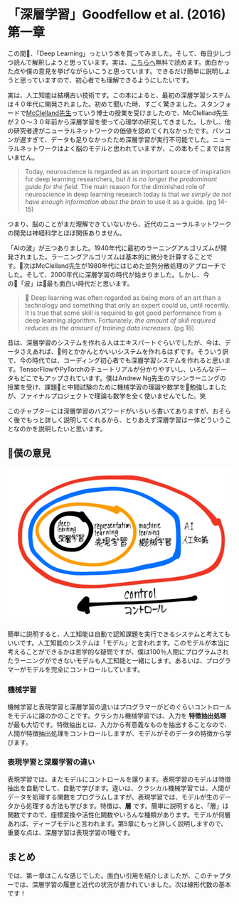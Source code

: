 # 「深層学習」Goodfellow et al. (2016) 第一章

この間、「Deep Learning」っという本を買ってみました。そして、毎日少しづつ読んで解釈しようと思っています。実は、[こちらへ](http://www.deeplearningbook.org/)無料で読めます。面白かった点や僕の意見を挙げながらいこうと思っています。できるだけ簡単に説明しようと思っていますので、初心者でも理解できるようにしたいです。

実は、人工知能は結構古い技術です。この本によると、最初の深層学習システムは４０年代に開発されました。初めて聞いた時、すごく驚きました。スタンフォードで[McClelland先生](https://en.wikipedia.org/wiki/James_McClelland_(psychologist))っていう博士の授業を受けましたので、McClelland先生が２０〜３０年前から深層学習を使って心理学の研究してきました。しかし、他の研究者達がニューラルネットワークの価値を認めてくれなかったです。パソコンが遅すぎて、データも足りなかったため深層学習が実行不可能でした。ニューラルネットワークはよく脳のモデルと思われていますが、この本もそこまでは言いません。

> Today, neuroscience is regarded as an important source of inspiration for deep learning researchers, but *it is no longer the predominant guide for the field*. The main reason for the diminished role of neuroscience in deep learning research today is that *we simply do not have enough information about the brain* to use it as a guide. (pg 14-15)

つまり、脳のことがまだ理解できていないから、近代のニューラルネットワークの開発は神経科学とほぼ関係ありません。

「AIの波」が三つありました。1940年代に最初のラーニングアルゴリズムが開発されました。ラーニングアルゴリズムは基本的に微分を計算することです。次はMcClelland先生が1980年代にはじめた並列分散処理のアプローチでした。そして、2000年代に深層学習の時代が始まりました。しかし、今の「波」は最も面白い時代だと思います。

> Deep learning was often regarded as being more of an art than a technology and something that only an expert could us, until recently. It is true that some skill is required to get good performance from a deep learning algorithm. Fortunately, *the amount of skill required reduces as the amount of training data increases.* (pg 18)

昔は、深層学習のシステムを作れる人はエキスパートぐらいでしたが、今は、データさえあれば、何とかかんとかいいシステムを作れるはずです。そういう訳で、今の時代では、コーディング初心者でも深層学習システムを作れると思います。TensorFlowやPyTorchのチュートリアルが分かりやすいし、いろんなデータもどこでもアップされています。僕はAndrew Ng先生のマシンラーニングの授業を受け、課題と中間試験のために機械学習の理論や数学を勉強しましたが、ファイナルプロジェクトで理論も数学を全く使いませんでした。笑

このチャプターには深層学習のバズワードがいろいろ書いてありますが、おそらく後でもっと詳しく説明してくれるから、とりあえず深層学習は一体どういうことなのかを説明したいと思います。

## 僕の意見

<img class="article-img" src="/assets/chapter1/venn.PNG"/>

簡単に説明すると、人工知能は自動で認知課題を実行できるシステムと考えてもいいです。人工知能のシステムは「モデル」と言われます。このモデルが本当に考えることができるかは哲学的な疑問ですが、僕は100％人間にプログラムされたラーニングができないモデルも人工知能と一緒にします。あるいは、プログラマーがモデルを完全にコントロールしています。

### 機械学習

機械学習と表現学習と深層学習の違いはプログラマーがどのぐらいコントロールをモデルに譲のかのことです。クラシカル機械学習では、入力を **特徴抽出処理** が最も大切です。特徴抽出とは、入力から有意義なものを抽出することなので、人間が特徴抽出処理をコントロールしますが、モデルがそのデータの特徴から学びます。

### 表現学習と深層学習の違い

表現学習では、またモデルにコントロールを譲ります。表現学習のモデルは特徴抽出を自動でして、自動で学びます。違いは、クラシカル機械学習では、人間がデータを処理する関数をプログラムしますが、表現学習では、モデルが生のデータから処理する方法も学びます。特徴は、**層** です。簡単に説明すると、「層」は関数ですので、座標変換や活性化関数やいろんな種類があります。モデルが何層あれば、ディープモデルと言われます。第5章にもっと詳しく説明しますので、重要な点は、深層学習は表現学習の1種です。

## まとめ

では、第一章はこんな感じでした。面白い引用を紹介しましたが、このチャプターでは、深層学習の履歴と近代の状況が書かれていました。次は線形代数の基本です！
